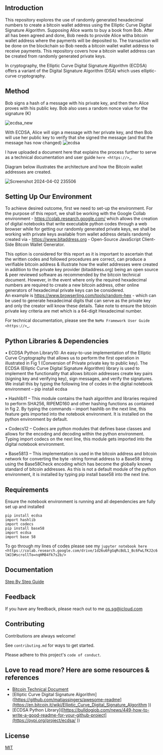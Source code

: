 Introduction
------------

This repository explores the use of randomly generated hexadecimal numbers to create a bitcoin wallet address using the Elliptic Curve Digital Signature Algorithm.
Supposing Alice wants to buy a book from Bob. After all has been agreed and done, Bob needs to provide Alice witha bitcoin wallet address where the payments will be deposited to. The transaction will be done on the blockchain so Bob needs a bitcoin wallet wallet address to receive payments. This repository covers how a bitcoin wallet address can be created from randomly generated private keys. 

In cryptography, the Elliptic Curve Digital Signature Algorithm (ECDSA) offers a variant of the Digital Signature Algorithm (DSA) which uses elliptic-curve cryptography.



## Method

Bob signs a hash of a message with his private key, and then then Alice proves with his public key. Bob also uses a random nonce value for the signature (K)

![ecdsa_new](https://github.com/ol-s-cloud/bitcoin-address-generator/assets/134246135/3311cd8a-cebb-465e-bea8-91fcf7ffb39d)

With ECDSA, Alice will sign a message with her private key, and then Bob will use her public key to verify that she signed the message (and that the message has now changed)
![ecdsa](https://github.com/ol-s-cloud/bitcoin-address-generator/assets/134246135/e062bc0a-fc16-4203-a0fa-c0844cb995df)


I have uploaded a document here that explains the process further to serve as a technical documentation and user guide `here <https://>`_.

Diagram below illustrates the architecture and how the Bitcoin wallet addresses are created.

  ![Screenshot 2024-04-02 235506](https://github.com/ol-s-cloud/bitcoin-address-generator/assets/134246135/5c530686-c50a-4a00-bce7-3d1be3462d99)


Setting Up Our Environment
------------
To achieve desired outcome, first we need to set-up the environment. For the purpose of this report, we shall be working with the Google Collab environment - https://colab.research.google.com/ which allows the creation of digital notebooks that write executable python codes through a web browser while for getting our randomly generated private keys, we shall be working with private keys available from wallet address details randomly created via - https://www.bitaddress.org - Open-Source JavaScript Client-Side Bitcoin Wallet Generator. 
 
This option is considered for this report as it is important to ascertain that the written codes and followed procedures are correct, can produce a verifiable bitcoin address & illustrate how the wallet addresses were created in addition to the private key provider 
(bitaddress.org) being an open source & peer reviewed software as recommended by the bitcoin technical document. However, in the event where only the required hexadecimal numbers are required to create a new bitcoin address, other online generators of hexadecimal private keys can be considered.  
An example is https://www.browserling.com/tools/random-hex - which 
can be used to generate hexadecimal digits that can serve as the private key and only the creator will know these details. Take note to ensure the bitcoin private key criteria are met which is a 64-digit Hexadecimal number. 

For technical documentation, please see the `NeMo Framework User Guide <https://>`_.


## Python Libraries & Dependencies

•	ECDSA Python Library10: An easy-to-use implementation of the Elliptic Curve 
Cryptography that allows us to perform the first operation in illustrated in Fig 1 
(Conversion of Private private key to public key). The ECDSA (Elliptic Curve Digital 
Signature Algorithm) library is used to implement the functionality that allows bitcoin addresses create key pairs (signing key and verifying key), sign messages, and verify the signatures. We install this by typing the following line of codes in the digital notebook environment – pip install ecdsa  
 
•	Hashlib11 – This module contains the hash algorithm and libraries required to perform SHA256, RIPEMD160 and other hashing functions as contained in fig 2. By typing the commands – import hashlib on the next line, this feature gets imported into the notebook environment. It is installed on the python environment by default. 
 
•	Codecs12 – Codecs are python modules that defines base classes and allows for the encoding and decoding within the python environment. Typing import codecs on the next line, this module gets imported into the digital notebook environment. 
 
•	Base5813 – This implementation is used in the bitcoin address and bitcoin network for converting the byte -string format address to a Base58 string using the Base58Check encoding which has become the globally known standard of bitcoin addresses. As this is not a default module of the python environment, it is installed by typing pip install base58 into the next line. 


## Requirements

Ensure the notebook environment is running and all dependencies are fully set up and installed 

```
pip install ecdsa
import hashlib
import codecs
pip install base58
import ecdsa 
import base 58 

```

To go through my lines of codes please see my `jupyter notebook here  <https://colab.research.google.com/drive/1d26u6FgGqRcBdL1_Bc6FwLfKJ2c6lWJ3#scrollTo=nqHM84fk7s2b/>`


## Documentation

[Step By Step Guide](https://linktodocumentation)


## Feedback

If you have any feedback, please reach out to me os.sg@icloud.com

## Contributing

Contributions are always welcome!

See `contributing.md` for ways to get started.

Please adhere to this project's `code of conduct`.



## Love to read more? Here are some resources & references

 - [Bitcoin Technical Document]( https://en.bitcoin.it/wiki/Technical_background_of_version_1_Bitcoin_addresses)
 - [Elliptic Curve Digital Signature Algorithm]([https://github.com/matiassingers/awesome-readme](https://en.bitcoin.it/wiki/Elliptic_Curve_Digital_Signature_Algorithm ))
 - [ECDSA Python Library]([https://bulldogjob.com/news/449-how-to-write-a-good-readme-for-your-github-project](https://pypi.org/project/ecdsa/ ))

## License

[MIT](https://choosealicense.com/licenses/mit/)

